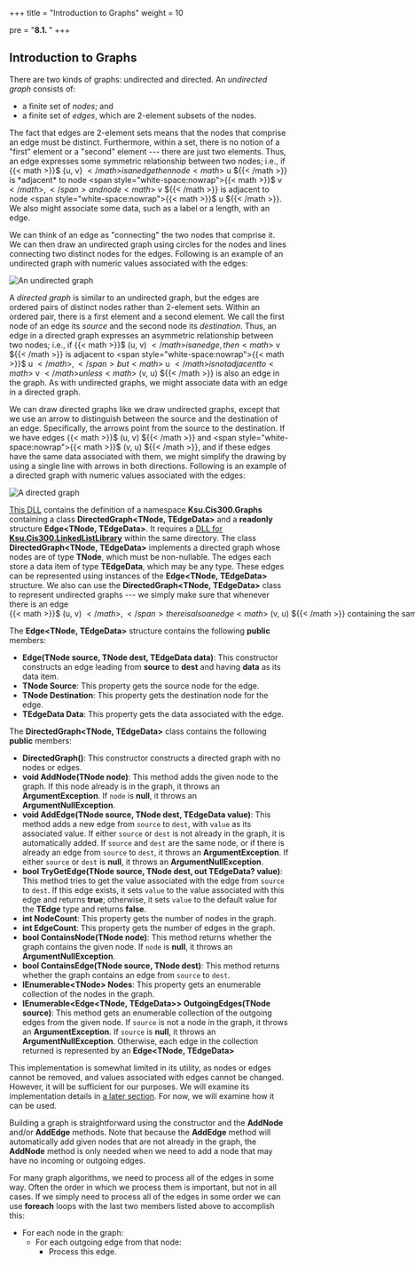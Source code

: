 +++
title = "Introduction to Graphs"
weight = 10

pre = "<b>8.1. </b>"
+++

## Introduction to Graphs

There are two kinds of graphs: undirected and directed. An *undirected
graph* consists of:

  - a finite set of *nodes*; and
  - a finite set of *edges*, which are 2-element subsets of the nodes.

The fact that edges are 2-element sets means that the nodes that
comprise an edge must be distinct. Furthermore, within a set, there is
no notion of a "first" element or a "second" element --- there are just
two elements. Thus, an edge expresses some symmetric relationship
between two nodes; i.e., if {{< math >}}$ \{u, v\} ${{< /math >}} is an edge then node {{< math >}}$ u ${{< /math >}} is
*adjacent* to node <span style="white-space:nowrap">{{< math >}}$ v ${{< /math >}},</span> and node {{< math >}}$ v ${{< /math >}} is adjacent to node <span style="white-space:nowrap">{{< math >}}$ u ${{< /math >}}.</span> We also
might associate some data, such as a label or a length, with an edge.

We can think of an edge as "connecting" the two nodes that comprise it.
We can then draw an undirected graph using circles for the nodes and
lines connecting two distinct nodes for the edges. Following is an
example of an undirected graph with numeric values associated with the
edges:

![An undirected graph](undirected-graph.jpg)

A *directed graph* is similar to an undirected graph, but the edges are
ordered pairs of distinct nodes rather than 2-element sets. Within an
ordered pair, there is a first element and a second element. We call the
first node of an edge its *source* and the second node its
*destination*. Thus, an edge in a directed graph expresses an asymmetric
relationship between two nodes; i.e., if {{< math >}}$ (u, v) ${{< /math >}} is an edge, then
{{< math >}}$ v ${{< /math >}} is adjacent to <span style="white-space:nowrap">{{< math >}}$ u ${{< /math >}},</span> but {{< math >}}$ u ${{< /math >}} is not adjacent to {{< math >}}$ v ${{< /math >}} unless
{{< math >}}$ (v, u) ${{< /math >}} is also an edge in the graph. As with undirected
graphs, we might associate data with an edge in a directed graph.

We can draw directed graphs like we draw undirected graphs, except that
we use an arrow to distinguish between the source and the destination of
an edge. Specifically, the arrows point from the source to the
destination. If we have edges {{< math >}}$ (u, v) ${{< /math >}} and <span style="white-space:nowrap">{{< math >}}$ (v, u) ${{< /math >}},</span> and if
these edges have the same data associated with them, we might simplify
the drawing by using a single line with arrows in both directions.
Following is an example of a directed graph with numeric values
associated with the edges:

![A directed graph](directed-graph.jpg)

[This DLL](Ksu.Cis300.Graphs.dll) contains the definition of a namespace
**Ksu.Cis300.Graphs** containing a class
**DirectedGraph\<TNode, TEdgeData\>** and a **readonly** structure
**Edge\<TNode, TEdgeData\>**. It requires a [DLL for **Ksu.Cis300.LinkedListLibrary**](Ksu.Cis300.LinkedListLibrary.dll) within the same directory. The class
**DirectedGraph\<TNode, TEdgeData\>** implements a directed
graph whose nodes are of type **TNode**, which must be non-nullable. The edges each store a data item of type **TEdgeData**,
which may be any type. These edges can be represented using instances of
the **Edge\<TNode, TEdgeData\>** structure. We also can use the
**DirectedGraph\<TNode, TEdgeData\>** class to represent undirected
graphs --- we simply make sure that whenever there is an edge
<span style="white-space:nowrap">{{< math >}}$ (u, v) ${{< /math >}},</span> there is also an edge {{< math >}}$ (v, u) ${{< /math >}} containing the
same data.

The **Edge\<TNode, TEdgeData\>** structure contains the following
**public** members:

  - **Edge(TNode source, TNode dest, TEdgeData data)**: This constructor
    constructs an edge leading from **source** to **dest** and having
    **data** as its data item.
  - **TNode Source**: This property gets the source node for the edge.
  - **TNode Destination**: This property gets the destination node for
    the edge.
  - **TEdgeData Data**: This property gets the data associated with the
    edge.

The **DirectedGraph\<TNode, TEdgeData\>** class contains the
following **public** members:

  - **DirectedGraph()**: This constructor constructs a directed graph
    with no nodes or edges.
  - **void AddNode(TNode node)**: This method adds the given node to the
    graph. If this node already is in the graph, it throws an
    **ArgumentException**. If `node` is **null**, it throws an
    **ArgumentNullException**.
  - **void AddEdge(TNode source, TNode dest, TEdgeData value)**: This
    method adds a new edge from `source` to `dest`, with `value` as its
    associated value. If either `source` or `dest` is not already in the
    graph, it is automatically added. If `source` and `dest` are the
    same node, or if there is already an edge from `source` to `dest`,
    it throws an **ArgumentException**. If either `source` or `dest` is
    **null**, it throws an **ArgumentNullException**.
  - **bool TryGetEdge(TNode source, TNode dest, out TEdgeData? value)**:
    This method tries to get the value associated with the edge from
    `source` to `dest`. If this edge exists, it sets `value` to the
    value associated with this edge and returns **true**; otherwise, it
    sets `value` to the default value for the **TEdge** type and returns
    **false**.
  - **int NodeCount**: This property gets the number of nodes in the
    graph.
  - **int EdgeCount**: This property gets the number of edges in the
    graph.
  - **bool ContainsNode(TNode node)**: This method returns whether the
    graph contains the given node. If `node` is **null**, it throws an
    **ArgumentNullException**.
  - **bool ContainsEdge(TNode source, TNode dest)**: This method returns
    whether the graph contains an edge from `source` to `dest`.
  - **IEnumerable\<TNode\> Nodes**: This property gets an enumerable
    collection of the nodes in the graph.
  - **IEnumerable\<Edge\<TNode, TEdgeData\>\> OutgoingEdges(TNode
    source)**: This method gets an enumerable collection of the outgoing
    edges from the given node. If `source` is not a node in the graph,
    it throws an **ArgumentException**. If `source` is **null**, it
    throws an **ArgumentNullException**. Otherwise, each edge in the
    collection returned is represented by an
    **Edge\<TNode, TEdgeData\>**

This implementation is somewhat limited in its utility, as nodes or
edges cannot be removed, and values associated with edges cannot be
changed. However, it will be sufficient for our purposes. We will
examine its implementation details in [a later
section](/graphs/impl). For now, we will
examine how it can be used.

Building a graph is straightforward using the constructor and the
**AddNode** and/or **AddEdge** methods. Note that because the
**AddEdge** method will automatically add given nodes that are not
already in the graph, the **AddNode** method is only needed when we need
to add a node that may have no incoming or outgoing edges.

For many graph algorithms, we need to process all of the edges in some
way. Often the order in which we process them is important, but not in
all cases. If we simply need to process all of the edges in some order
we can use **foreach** loops with the last two members listed above
to accomplish this:

  - For each node in the graph:
      - For each outgoing edge from that node:
          - Process this edge.
